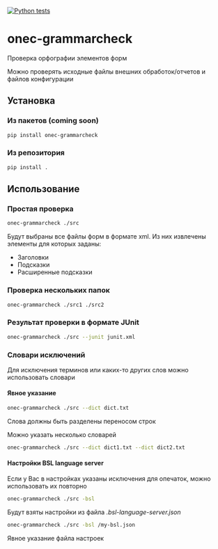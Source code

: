 [![Python tests](https://github.com/kontur-1c/onec-grammarcheck/actions/workflows/tests.yml/badge.svg)](https://github.com/kontur-1c/onec-grammarcheck/actions/workflows/tests.yml)

# onec-grammarcheck

Проверка орфографии элементов форм

Можно проверять исходные файлы внешних обработок/отчетов и файлов конфигурации

## Установка

### Из пакетов (coming soon)

```bash
pip install onec-grammarcheck
```

### Из репозитория

```bash
pip install .
```

## Использование

### Простая проверка

```bash
onec-grammarcheck ./src
```

Будут выбраны все файлы форм в формате xml. Из них извлечены элементы для которых заданы:
* Заголовки
* Подсказки
* Расширенные подсказки

### Проверка нескольких папок

```bash
onec-grammarcheck ./src1 ./src2
```

### Результат проверки в формате JUnit 

```bash
onec-grammarcheck ./src --junit junit.xml
```

### Словари исключений

Для исключения терминов или каких-то других слов можно использовать словари

#### Явное указание

```bash
onec-grammarcheck ./src --dict dict.txt
```

Слова должны быть разделены переносом строк

Можно указать несколько словарей

```bash
onec-grammarcheck ./src --dict dict1.txt --dict dict2.txt
```

#### Настройки BSL language server

Если у Вас в настройках указаны исключения для опечаток, можно использовать их повторно

```bash
onec-grammarcheck ./src -bsl
```

Будут взяты настройки из файла *.bsl-language-server.json*

```bash
onec-grammarcheck ./src -bsl /my-bsl.json
```

Явное указание файла настроек




